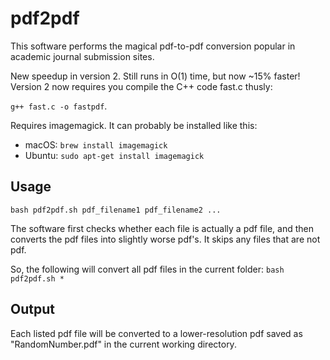 # pdf2pdf
This software performs the magical pdf-to-pdf conversion popular in academic journal submission sites.

New speedup in version 2. Still runs in O(1) time, but now ~15% faster! 
Version 2 now requires you compile the C++ code fast.c thusly:

`g++ fast.c -o fastpdf`.

Requires imagemagick. It can probably be installed like this: 

- macOS: `brew install imagemagick`
- Ubuntu: `sudo apt-get install imagemagick`

## Usage
`bash pdf2pdf.sh pdf_filename1 pdf_filename2 ...`

The software first checks whether each file is actually a pdf file, and then converts the pdf files into slightly worse pdf's. It skips any files that are not pdf.

So, the following will convert all pdf files in the current folder:
`bash pdf2pdf.sh *`

## Output
Each listed pdf file will be converted to a lower-resolution pdf saved as "RandomNumber.pdf" in the current working directory.

